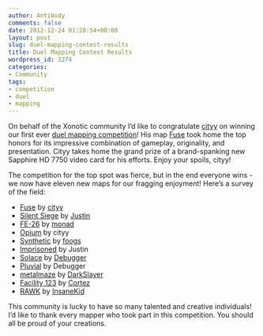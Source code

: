 ```yaml
---
author: Antibody
comments: false
date: 2012-12-24 01:28:54+00:00
layout: post
slug: duel-mapping-contest-results
title: Duel Mapping Contest Results
wordpress_id: 3274
categories:
- Community
tags:
- competition
- duel
- mapping
---
```


On behalf of the Xonotic community I’d like to congratulate [cityy](http://forums.xonotic.org/member.php?action=profile&uid=3739) on winning our first ever [duel mapping competition](http://forums.xonotic.org/showthread.php?tid=3438)! His map [Fuse](http://forums.xonotic.org/showthread.php?tid=3454) took home the top honors for its impressive combination of gameplay, originality, and presentation. Cityy takes home the grand prize of a brand-spanking new ﻿Sapphire HD 7750 video card for his efforts. Enjoy your spoils, cityy!

The competition for the top spot was fierce, but in the end everyone wins - we now have eleven new maps for our fragging enjoyment! Here’s a survey of the field:

  * [Fuse](http://forums.xonotic.org/showthread.php?tid=3454) by [cityy](http://forums.xonotic.org/member.php?action=profile&uid=3739)
  * [Silent Siege](http://forums.xonotic.org/showthread.php?tid=3435) by [Justin](http://forums.xonotic.org/member.php?action=profile&uid=380)
  * [FE-26](http://forums.xonotic.org/showthread.php?tid=2978) by [monad](http://forums.xonotic.org/member.php?action=profile&uid=900)
  * [Opium](http://forums.xonotic.org/showthread.php?tid=3653) by cityy
  * [Synthetic](http://forums.xonotic.org/showthread.php?tid=3438&pid=53185#pid53185) by [foogs](http://forums.xonotic.org/member.php?action=profile&uid=3690)
  * [Imprisoned](http://forums.xonotic.org/showthread.php?tid=3575) by Justin
  * [Solace](http://forums.xonotic.org/showthread.php?tid=3438&pid=53042#pid53042) by [Debugger](﻿http://forums.xonotic.org/member.php?action=profile&uid=222)
  * [Pluvial](http://forums.xonotic.org/showthread.php?tid=3668) by Debugger
  * [metalmaze](http://forums.xonotic.org/showthread.php?tid=3488) by [DarkSlayer](http://forums.xonotic.org/member.php?action=profile&uid=3816)
  * [Facility 123](http://forums.xonotic.org/showthread.php?tid=3651) by [Cortez](http://forums.xonotic.org/member.php?action=profile&uid=95)
  * [RAWK](http://forums.xonotic.org/showthread.php?tid=3714) by [InsaneKid](http://forums.xonotic.org/member.php?action=profile&uid=4055)

This community is lucky to have so many talented and creative individuals! I’d like to thank every mapper who took part in this competition. You should all be proud of your creations. 
